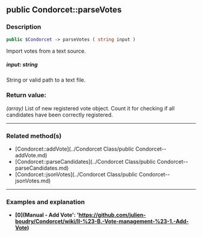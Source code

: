 ## public Condorcet::parseVotes

### Description    

```php
public $Condorcet -> parseVotes ( string input )
```

Import votes from a text source.    


##### **input:** *string*   
String or valid path to a text file.    



### Return value:   

*(array)* List of new registered vote object. Count it for checking if all candidates have been correctly registered.


---------------------------------------

### Related method(s)      

* [Condorcet::addVote](../Condorcet Class/public Condorcet--addVote.md)    
* [Condorcet::parseCandidates](../Condorcet Class/public Condorcet--parseCandidates.md)    
* [Condorcet::jsonVotes](../Condorcet Class/public Condorcet--jsonVotes.md)    

---------------------------------------

### Examples and explanation

* **[0](Manual - Add Vote': 'https://github.com/julien-boudry/Condorcet/wiki/II-%23-B.-Vote-management-%23-1.-Add-Vote)**    
